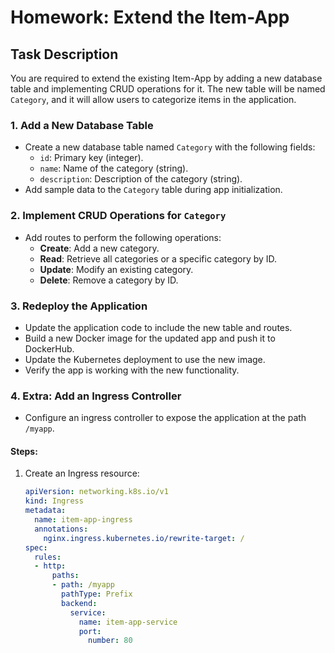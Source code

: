 # Homework: Extend the Item-App

## Task Description

You are required to extend the existing Item-App by adding a new database table and implementing CRUD operations for it. The new table will be named `Category`, and it will allow users to categorize items in the application.

### 1. Add a New Database Table
- Create a new database table named `Category` with the following fields:
    - `id`: Primary key (integer).
    - `name`: Name of the category (string).
    - `description`: Description of the category (string).
- Add sample data to the `Category` table during app initialization.

### 2. Implement CRUD Operations for `Category`
- Add routes to perform the following operations:
    - **Create**: Add a new category.
    - **Read**: Retrieve all categories or a specific category by ID.
    - **Update**: Modify an existing category.
    - **Delete**: Remove a category by ID.

### 3. Redeploy the Application
- Update the application code to include the new table and routes.
- Build a new Docker image for the updated app and push it to DockerHub.
- Update the Kubernetes deployment to use the new image.
- Verify the app is working with the new functionality.

### 4. Extra: Add an Ingress Controller
- Configure an ingress controller to expose the application at the path `/myapp`.

#### Steps:
1. Create an Ingress resource:
   ```yaml
   apiVersion: networking.k8s.io/v1
   kind: Ingress
   metadata:
     name: item-app-ingress
     annotations:
       nginx.ingress.kubernetes.io/rewrite-target: /
   spec:
     rules:
     - http:
         paths:
         - path: /myapp
           pathType: Prefix
           backend:
             service:
               name: item-app-service
               port:
                 number: 80
    ```